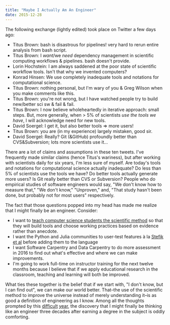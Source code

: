 ```yaml
---
title: "Maybe I Actually Am An Engineer"
date: 2015-12-28
---
```

<p>
  The following exchange (lightly edited) took place on Twitter
  a few days ago:
</p>
<ul>
  <li>Titus Brown: bash is disastrous for pipelines! very hard to rerun entire analysis from bash script.</li>
  <li>Titus Brown: I <em>want</em>/we <em>need</em> dependency management in scientific computing workflows &amp; pipelines. bash doesn't provide.</li>
  <li>Lorin Hochstein: I am always saddened at the poor state of scientific workflow tools. Isn't that why we invented computers?</li>
  <li>Konrad Hinsen: We use completely inadequate tools and notations for computational science.</li>
  <li>Titus Brown: nothing personal, but I'm wary of you &amp; Greg Wilson when you make comments like this.</li>
  <li>Titus Brown: you're not wrong, but I have watched people try to build new/better sci sw &amp; fail &amp; fail.</li>
  <li>Titus Brown: I now believe wholeheartedly in iterative approach: small steps. But, more generally, when &gt; 5% of scientists <em>use the tools we have</em>, I will acknowledge need for new tools.</li>
  <li>David Soergel: I get it, but also better tools &rArr; more users!</li>
  <li>Titus Brown: you are (in my experience) largely mistaken, good sir.</li>
  <li>David Soergel: Really? Git (&amp;GitHub) profoundly better than CVS&amp;Subversion; lots more scientists use it…</li>
</ul>
<p>
  There are a lot of claims and assumptions in these ten tweets.
  I've frequently made similar claims (hence Titus's wariness),
  but after working with scientists daily for six years,
  I'm less sure of myself.
  Are today's tools and notations for computational science actually inadequate?
  Do less than 5% of scientists use the tools we have?
  Do better tools actually generate more users?
  Is Git really better than CVS or Subversion?
  People who do empirical studies of software engineers would say,
  "We don't know how to measure that,"
  "We don't know,"
  "Unproven,"
  and, "That study hasn't been done, but probably not for most users" respectively.
</p>
<p>
  The fact that those questions popped into my head
  has made me realize that I might finally be an engineer.
  Consider:
</p>
<ul>
  <li>
    I want to
    <a href="@root/2014/10/02/a-better-software-engineering-course/">teach computer science students the scientific method</a>
    so that they will build tools and choose working practices based on evidence rather than anecdote.
  </li>
  <li>
    I want the Python and Julia communities to user-test features
    &agrave; la <a href="http://neverworkintheory.org/2014/01/29/stefik-siebert-syntax.html">Stefik et al</a>
    before adding them to the language
  </li>
  <li>
    I want Software Carpentry and Data Carpentry to do more assessment
    in 2016 to find out what's effective and where we can make improvements.
  </li>
  <li>
    I'm going to work full-time on instructor training
    for the next twelve months
    because I believe that if we apply educational research in the classroom,
    teaching and learning will both be improved.
  </li>
</ul>
<p>
  What ties these together is the belief that if we start with,
  "I don't know, but I can find out",
  we can make our world better.
  That–the use of the scientific method to improve the universe instead of merely understanding it–is
  as good a definition of engineering as I know.
  Among all the thoughts prompted by this
  <a href="@root/2015/09/22/dad/">difficult</a>
  <a href="@root/2015/11/09/daddy-why-dont-you-ever-laugh/">year</a>,
  the discovery that I might finally be thinking like an engineer
  three decades after earning a degree in the subject
  is oddly comforting.
</p>

